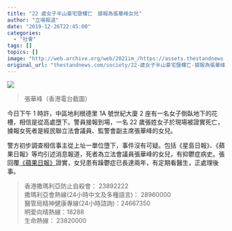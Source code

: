 ```yaml
---
title: "22 歲女子半山豪宅墮樓亡　據報為張華峰女兒"
author: "立場報道"
date: "2019-12-26T22:45:00"
categories:
  - "社會"
tags: []
topics: []
image: "http://web.archive.org/web/2021im_/https://assets.thestandnews.com/media/photos/Cheung_wb7UZ.jpg"
original_url: "thestandnews.com/society/22-歲女子半山豪宅墮樓亡-據報為張華峰女兒"
---
```

![](http://web.archive.org/web/2021im_/https://assets.thestandnews.com/media/photos/Cheung_wb7UZ.jpg)
> 張華峰（香港電台截圖）

今日下午 1 時許，中區地利根德里 1A 號世紀大廈 2 座有一名女子倒臥地下的花槽，相信是從高處墮下。警員接報到場，一名 22 歲張姓女子於現場被證實死亡，據報女死者是經民聯立法會議員、監警會副主席張華峰的女兒。

警方初步調查相信事主從上址一單位墮下，事件沒有可疑。包括《星島日報》、《蘋果日報》等均引述消息報道，死者為立法會議員張華峰的女兒，有抑鬱症病史。張回覆[《蘋果日報》](http://web.archive.org/web/20211229132434/https://hk.news.appledaily.com/breaking/realtime/article/20191226/60420061)證實，女兒患有躁鬱症已長達兩年，有定期看醫生，正處理後事。

> 香港撒瑪利亞防止自殺會： 23892222  
> 撒瑪利亞會熱線(24小時中文及多種語言)： 28960000  
> 醫管局精神健康專線(24小時諮詢)：24667350  
> 明愛向晴熱線：18288  
> 生命熱線： 23820000